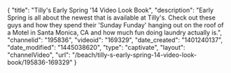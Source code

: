 {
    "title": "Tilly's Early Spring '14 Video Look Book",
    "description": "Early Spring is all about the newest that is available at Tilly's. Check out these guys and how they spend their 'Sunday Funday' hanging out on the roof of a Motel in Santa Monica, CA and how much fun doing laundry actually is.",
    "channelid": "195836",
    "videoid": "169329",
    "date_created": "1401240137",
    "date_modified": "1445038620",
    "type": "captivate",
    "layout": "channelVideo",
    "url": "\/beach\/tilly-s-early-spring-14-video-look-book\/195836-169329"
}